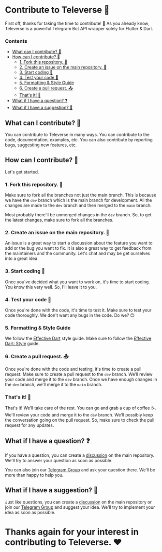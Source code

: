 # Contribute to Televerse 🚀

First off, thanks for taking the time to contribute! 🎉 As you already know, Televerse is a powerful Telegram Bot API wrapper solely for Flutter & Dart.

### Contents
- [What can I contribute? 🤔](#what-can-i-contribute-🤔)
- [How can I contribute? 👀](#how-can-i-contribute-👀)
  - [1. Fork this repository. 🍴](#1-fork-this-repository-🍴)
  - [2. Create an issue on the main repository. 💬](#2-create-an-issue-on-the-main-repository-💬)
  - [3. Start coding 🎉](#3-start-coding-🎉)
  - [4. Test your code 🧪](#4-test-your-code-🧪)
  - [5. Formatting & Style Guide](#5-formatting-&-style-guide)
  - [6. Create a pull request. 📤](#6-create-a-pull-request-📤)
  - [That's it! 🎉](#thats-it-🎉)
- [What if I have a question? ❓](#what-if-i-have-a-question-❓)
- [What if I have a suggestion? 🤔](#what-if-i-have-a-suggestion-🤔)

## What can I contribute? 🤔
You can contribute to Televerse in many ways. You can contribute to the code, documentation, examples, etc. You can also contribute by reporting bugs, suggesting new features, etc.

## How can I contribute? 👀
Let's get started.

### 1. Fork this repository. 🍴

Make sure to fork all the branches not just the main branch. This is because we have the `dev` branch which is the main branch for development. All the changes are made to the `dev` branch and then merged to the `main` branch.

Most probably there'll be unmerged changes in the `dev` branch. So, to get the latest changes, make sure to fork all the branches.

### 2. Create an issue on the main repository. 💬

An issue is a great way to start a discussion about the feature you want to add or the bug you want to fix. It is also a great way to get feedback from the maintainers and the community. Let's chat and may be get ourselves into a great idea.

### 3. Start coding 🎉

Once you've decided what you want to work on, it's time to start coding. You know this very well. So, I'll leave it to you.

### 4. Test your code 🧪

Once you're done with the code, it's time to test it. Make sure to test your code thoroughly. We don't want any bugs in the code. Do we? 😉

### 5. Formatting & Style Guide

We follow the [Effective Dart](https://dart.dev/effective-dart) style guide. Make sure to follow the [Effective Dart: Style](https://dart.dev/effective-dart/style) guide.

### 6. Create a pull request. 📤

Once you're done with the code and testing, it's time to create a pull request. Make sure to create a pull request to the `dev` branch. We'll review your code and merge it to the `dev` branch. Once we have enough changes in the `dev` branch, we'll merge it to the `main` branch.

### That's it! 🎉

That's it! We'll take care of the rest. You can go and grab a cup of coffee ☕. We'll review your code and merge it to the `dev` branch. We'll possibly keep the conversation going on the pull request. So, make sure to check the pull request for any updates.

## What if I have a question? ❓

If you have a question, you can create a [discussion](https://github.com/HeySreelal/televerse/discussions) on the main repository. We'll try to answer your question as soon as possible.

You can also join our [Telegram Group](https://t.me/televersedart) and ask your question there. We'll be more than happy to help you.

## What if I have a suggestion? 🤔

Just like questions, you can create a [discussion](https://github.com/HeySreelal/televerse/discussions) on the main repository or join our [Telegram Group](https://t.me/televersedart) and suggest your idea. We'll try to implement your idea as soon as possible.

# Thanks again for your interest in contributing to Televerse. ❤️